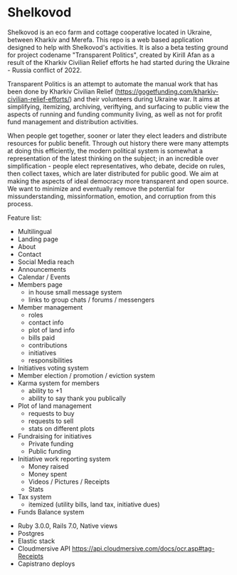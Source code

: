 # Shelkovod

Shelkovod is an eco farm and cottage cooperative located in Ukraine, between Kharkiv and Merefa.
This repo is a web based application designed to help with Shelkovod's activities. It is also a beta testing ground for project codename "Transparent Politics", created by Kirill Afan as a result of the Kharkiv Civilian Relief efforts he had started during the Ukraine - Russia conflict of 2022.

Transparent Politics is an attempt to automate the manual work that has been done by Kharkiv Civilian Relief (https://gogetfunding.com/kharkiv-civilian-relief-efforts/) and their volunteers during Ukraine war. It aims at simplifying, itemizing, archiving, veriftying, and surfacing to public view the aspects of running and funding community living, as well as not for profit fund management and distribution activities. 

When people get together, sooner or later they elect leaders and distribute resources for public benefit. Through out history there were many attempts at doing this efficiently, the modern political system is somewhat a representation of the latest thinking on the subject; in an incredible over simplification - people elect representatives, who debate, decide on rules, then collect taxes, which are later distributed for public good. We aim at making the aspects of ideal democracy more transparent and open source. We want to minimize and eventually remove the potential for missunderstanding, missinformation, emotion, and corruption from this process. 

Feature list:

- Multilingual
- Landing page
- About
- Contact
- Social Media reach
- Announcements
- Calendar / Events
- Members page
	- in house small message system
	- links to group chats / forums / messengers
- Member management
	- roles
	- contact info
	- plot of land info
	- bills paid
	- contributions
	- initiatives
	- responsibilities
- Initiatives voting system
- Member election / promotion / eviction system
- Karma system for members
	- ability to +1
	- ability to say thank you publically
- Plot of land management
	- requests to buy
	- requests to sell
	- stats on different plots
- Fundraising for initiatives
	- Private funding
	- Public funding
- Initiative work reporting system
	- Money raised
	- Money spent
	- Videos / Pictures / Receipts
	- Stats
- Tax system
	- itemized (utility bills, land tax, initiative dues)
- Funds Balance system

* Ruby 3.0.0, Rails 7.0, Native views
* Postgres
* Elastic stack
* Cloudmersive API https://api.cloudmersive.com/docs/ocr.asp#tag-Receipts
* Capistrano deploys
